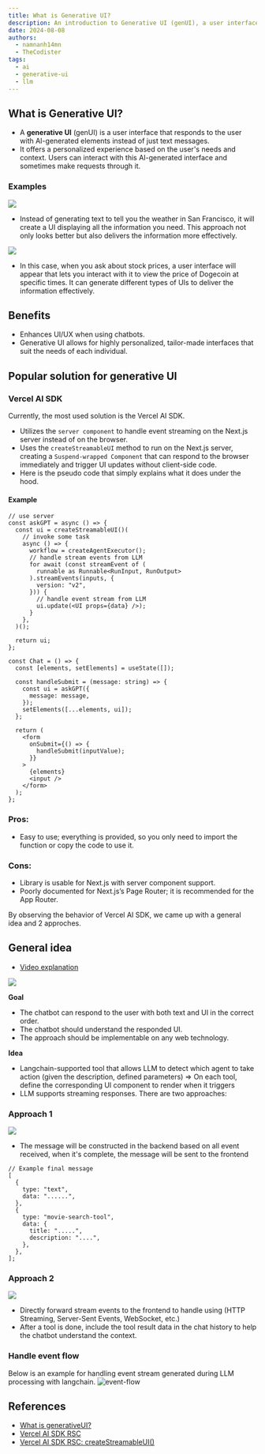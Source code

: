 ```yaml
---
title: What is Generative UI?
description: An introduction to Generative UI (genUI), a user interface that generates interactive elements in response to user needs using AI, enhancing UX in chat applications. The article explores examples, benefits, and popular solutions like the Vercel AI SDK for implementing generative UI.
date: 2024-08-08
authors:
  - namnanh14mn
  - TheCodister
tags:
  - ai
  - generative-ui
  - llm
---
```


## What is Generative UI?

- A **generative UI** (genUI) is a user interface that responds to the user with AI-generated elements instead of just text messages.
- It offers a personalized experience based on the user's needs and context. Users can interact with this AI-generated interface and sometimes make requests through it.

### Examples

![](assets/generative-ui-example1.webp)

- Instead of generating text to tell you the weather in San Francisco, it will create a UI displaying all the information you need. This approach not only looks better but also delivers the information more effectively.

![](assets/generative-ui-example2.webp)

- In this case, when you ask about stock prices, a user interface will appear that lets you interact with it to view the price of Dogecoin at specific times. It can generate different types of UIs to deliver the information effectively.

## Benefits

- Enhances UI/UX when using chatbots.
- Generative UI allows for highly personalized, tailor-made interfaces that suit the needs of each individual.

## Popular solution for generative UI

### Vercel AI SDK

Currently, the most used solution is the Vercel AI SDK.

- Utilizes the `server component` to handle event streaming on the Next.js server instead of on the browser.
- Uses the `createStreamableUI` method to run on the Next.js server, creating a `Suspend-wrapped Component` that can respond to the browser immediately and trigger UI updates without client-side code.
- Here is the pseudo code that simply explains what it does under the hood.

#### Example

```tsx
// use server
const askGPT = async () => {
  const ui = createStreamableUI()(
    // invoke some task
    async () => {
      workflow = createAgentExecutor();
      // handle stream events from LLM
      for await (const streamEvent of (
        runnable as Runnable<RunInput, RunOutput>
      ).streamEvents(inputs, {
        version: "v2",
      })) {
        // handle event stream from LLM
        ui.update(<UI props={data} />);
      }
    },
  )();

  return ui;
};
```

```tsx
const Chat = () => {
  const [elements, setElements] = useState([]);

  const handleSubmit = (message: string) => {
    const ui = askGPT({
      message: message,
    });
    setElements([...elements, ui]);
  };

  return (
    <form
      onSubmit={() => {
        handleSubmit(inputValue);
      }}
    >
      {elements}
      <input />
    </form>
  );
};
```

### Pros:

- Easy to use; everything is provided, so you only need to import the function or copy the code to use it.

### Cons:

- Library is usable for Next.js with server component support.
- Poorly documented for Next.js’s Page Router; it is recommended for the App Router.

By observing the behavior of Vercel AI SDK, we came up with a general idea and 2 approches.

## General idea

- [Video explanation](https://www.youtube.com/watch?v=d3uoLbfBPkw&t=406s)

![](assets/generative-ui-general-idea.webp)

**Goal**

- The chatbot can respond to the user with both text and UI in the correct order.
- The chatbot should understand the responded UI.
- The approach should be implementable on any web technology.

**Idea**

- Langchain-supported tool that allows LLM to detect which agent to take action (given the description, defined parameters) ⇒ On each tool, define the corresponding UI component to render when it triggers
- LLM supports streaming responses. There are two approaches:

### Approach 1

![](assets/generative-ui-approach-1.webp)

- The message will be constructed in the backend based on all event received, when it's complete, the message will be sent to the frontend

```tsx
// Example final message
[
  {
    type: "text",
    data: "......",
  },
  {
    type: "movie-search-tool",
    data: {
      title: ".....",
      description: "....",
    },
  },
];
```

### Approach 2

![](assets/generative-ui-approach-2.webp)

- Directly forward stream events to the frontend to handle using (HTTP Streaming, Server-Sent Events, WebSocket, etc.)
- After a tool is done, include the tool result data in the chat history to help the chatbot understand the context.

### Handle event flow

Below is an example for handling event stream generated during LLM processing with langchain. ![event-flow](assets/generative-ui-handle-event-flow.webp)

## References

- [What is generativeUI?](https://www.nngroup.com/articles/generative-ui/)
- [Vercel AI SDK RSC](https://sdk.vercel.ai/docs/reference/ai-sdk-rsc)
- [Vercel AI SDK RSC: createStreamableUI()](https://sdk.vercel.ai/docs/reference/ai-sdk-rsc/create-streamable-ui)

